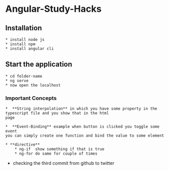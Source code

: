 # Angular-Study-Hacks


## Installation

	* install node js
	* install npm
	* install angular cli

## Start the application
	* cd folder-name
	* ng serve
	* now open the localhost

### Important Concepts

	*  **String interpolation** in which you have some property in the typescript file and you show that in the html
	page

	*  **Event-Binding** example when button is clicked you toggle some event
	you can simply create one function and bind the value to some element

	* **directive** 
		* ng-if  show something if that is true 
		* ng-for do same for couple of times

* checking the third commit from github to twitter
